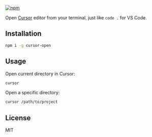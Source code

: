 [![npm](https://img.shields.io/npm/v/cursor-open?color=cb0000&logo=npm)](https://www.npmjs.com/package/cursor-open)

Open [Cursor](https://cursor.com/home) editor from your terminal, just like `code .` for VS Code.

## Installation

```bash
npm i -g cursor-open
```

## Usage

Open current directory in Cursor:
```bash
cursor
```

Open a specific directory:
```bash
cursor /path/to/project
```

## License

MIT
